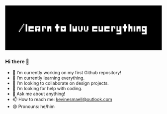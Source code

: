 [![Header](https://github.com/kevinesmaell/kevinesmaell/blob/main/header.png "Header")](https://www.instagram.com/uvv/)
### Hi there 👋


- 🔭 I’m currently working on my first Github repository!
- 🌱 I’m currently learning everything.
- 👯 I’m looking to collaborate on design projects.
- 🤔 I’m looking for help with coding.
- 💬 Ask me about anything!
- 📫 How to reach me: kevinesmaell@outlook.com
- 😄 Pronouns: he/him

<!--
